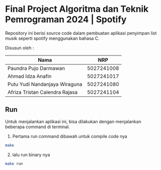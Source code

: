 # Final Project Algoritma dan Teknik Pemrograman 2024 | Spotify

Repository ini berisi source code dalam pembuatan aplikasi penyimpan list musik seperti spotify menggunakan bahasa C.

Disusun oleh : 

| Nama | NRP |
| ------ | ----- |
| Paundra Pujo Darmawan | 5027241008 | 
| Ahmad Idza Anafin | 5027241017 | 
| Putu Yudi Nandanjaya Wiraguna | 5027241080 |
| Afriza Tristan Calendra Rajasa | 5027241104 |


## Run 

Untuk menjalankan aplikasi ini, bisa dilakukan dengan menjalankan beberapa command di terminal.

1. Pertama run command dibawah untuk compile code nya
```bash
make
```

2. lalu run binary nya
```bash
make run
```